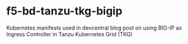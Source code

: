 # f5-bd-tanzu-tkg-bigip

Kubernetes manifests used in devcentral blog post on using BIG-IP as Ingress Controller in Tanzu Kubernetes Grid (TKG)

